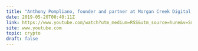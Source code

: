 ```yaml
---
title: "Anthony Pompliano, founder and partner at Morgan Creek Digital Assets"
date: 2019-05-20T00:40:11Z
link: https://www.youtube.com/watch?utm_medium=RSS&utm_source=hune&v=SmjUvdJdlDM
site: www.youtube.com
topic: crypto
draft: false
---
```

